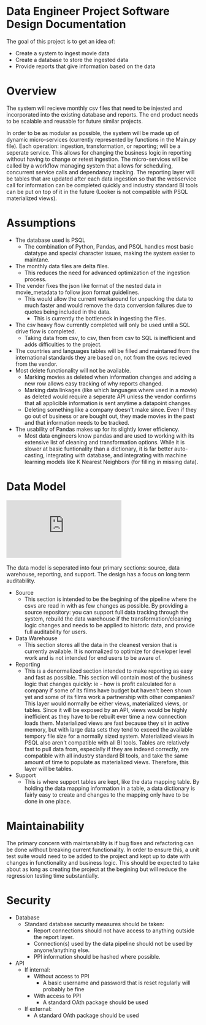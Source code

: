 # Data Engineer Project Software Design Documentation
The goal of this project is to get an idea of:
* Create a system to ingest movie data
* Create a database to store the ingested data
* Provide reports that give information based on the data

# Overview

The system will recieve monthly csv files that need to be injested and incorporated into the existing database and reports. The end product needs to be scalable and reusable for future similar projects. 

In order to be as modular as possible, the system will be made up of dynamic micro-services (currently represented by functions in the Main.py file). Each operation: ingestion, transformation, or reporting; will be a seperate service. This allows for changing the business logic in reporting without having to change or retest ingestion. The micro-services will be called by a workflow managing system that allows for scheduling, concurrent service calls and dependancy tracking. The reporting layer will be tables that are updated after each data ingestion so that the webservice call for information can be completed quickly and industry standard BI tools can be put on top of it in the future (Looker is not compatible with PSQL materialized views).

# Assumptions

* The database used is PSQL
    * The combination of Python, Pandas, and PSQL handles most basic datatype and special character issues, making the system easier to maintane. 
* The monthly data files are delta files.
    * This reduces the need for advanced optimization of the ingestion process.
* The vender fixes the json like format of the nested data in movie_metadata to follow json format guidelines.
    * This would allow the current workaround for unpacking the data to much faster and would remove the data conversion failures due to quotes being included in the data.
        * This is currently the bottleneck in ingesting the files.
* The csv heavy flow currently completed will only be used until a SQL drive flow is completed.
    * Taking data from csv, to csv, then from csv to SQL is inefficient and adds difficulties to the project.
* The countries and languages tables will be filled and maintaned from the international standards they are based on, not from the csvs recieved from the vendor.
* Most delete functionality will not be available.
    * Marking movies as deleted when information changes and adding a new row allows easy tracking of why reports changed.
    * Marking data linkages (like which languages where used in a movie) as deleted would require a seperate API unless the vendor confirms that all applicible information is sent anytime a datapoint changes.
    * Deleting something like a company doesn't make since. Even if they go out of business or are bought out, they made movies in the past and that information needs to be tracked.
* The usability of Pandas makes up for its slightly lower efficiency.
    * Most data engineers know pandas and are used to working with its extensive list of cleaning and transformation options. While it is slower at basic funtionality than a dictionary, it is far better auto-casting, integrating with database, and integrating with machine learning models like K Nearest Neighbors (for filling in missing data).


# Data Model

![alt text](https://github.com/AmeliaMaier/data-engineer-project/blob/master/src/data_files/Movie%20Data%20Model.pdf "Data Model")

The data model is seperated into four primary sections: source, data warehouse, reporting, and support. The design has a focus on long term auditability.
* Source
    * This section is intended to be the begining of the pipeline where the csvs are read in with as few changes as possible. By providing a source repository: you can support full data tracking through the system, rebuild the data warehouse if the transformation/cleaning logic changes and needs to be applied to historic data, and provide full auditability for users.
* Data Warehouse
    * This section stores all the data in the cleanest version that is currently available. It is normalized to optimize for developer level work and is not intended for end users to be aware of.
* Reporting
    * This is a denormalized section intended to make reporting as easy and fast as possible. This section will contain most of the business logic that changes quickly: ie - how is profit calculated for a company if some of its films have budget but haven't been shown yet and some of its films work a partnership with other companies? This layer would normally be either views, materialized views, or tables. Since it will be exposed by an API, views would be highly inefficient as they have to be rebuilt ever time a new connection loads them. Materialized views are fast because they sit in active memory, but with large data sets they tend to exceed the available tempory file size for a normally sized system. Materialized views in PSQL also aren't compatible with all BI tools. Tables are relatively fast to pull data from, especially if they are indexed correctly, are compatible with all industry standard BI tools, and take the same amount of time to populate as materialized views. Therefore, this layer will be tables.
* Support
    * This is where support tables are kept, like the data mapping table. By holding the data mapping information in a table, a data dictionary is fairly easy to create and changes to the mapping only have to be done in one place.

# Maintainability

The primary concern with maintanablity is if bug fixes and refactoring can be done without breaking current functionality. In order to ensure this, a unit test suite would need to be added to the project and kept up to date with changes in functionality and business logic. This should be expected to take about as long as creating the project at the begining but will reduce the regression testing time substantially.

# Security

* Database
    * Standard database security measures should be taken:
        * Report connections should not have access to anything outside the report layer.
        * Connection(s) used by the data pipeline should not be used by anyone/anything else.
        * PPI information should be hashed where possible.
* API
    * If internal:
        * Without access to PPI
            * A basic username and password that is reset regularly will probably be fine
        * With access to PPI
            * A standard OAth package should be used
    * If external:
        * A standard OAth package should be used

